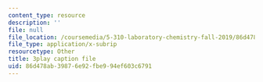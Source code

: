 ```yaml
---
content_type: resource
description: ''
file: null
file_location: /coursemedia/5-310-laboratory-chemistry-fall-2019/86d478ab39876e92fbe994ef603c6791_JIw9mnVeFig.srt
file_type: application/x-subrip
resourcetype: Other
title: 3play caption file
uid: 86d478ab-3987-6e92-fbe9-94ef603c6791
---
```

